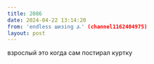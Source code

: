 ```yaml
---
title: 2086
date: 2024-04-22 13:14:20
from: 'endless шизing ⍼' (channel1162404975)
layout: post
---
```


взрослый это когда сам постирал куртку
